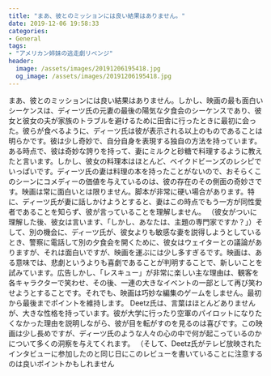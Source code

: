 ```yaml
---
title: "まあ、彼とのミッションには良い結果はありません。"
date: 2019-12-06 19:58:33
categories:
- General
tags:
- "アメリカン姉妹の逃走劇リベンジ"
header:
  image: /assets/images/20191206195418.jpg
  og_image: /assets/images/20191206195418.jpg
---
```


まあ、彼とのミッションには良い結果はありません。しかし、映画の最も面白いシーケンスは、ディーツ氏の元妻の最後の陽気な夕食会のシーケンスであり、彼女と彼女の夫が家族のトラブルを避けるために田舎に行ったときに最初に会った。彼らが食べるように、ディーツ氏は彼が表示される以上のものであることは明らかです。彼は少し奇妙で、自分自身を表現する独自の方法を持っています。ある時点で、彼は奇妙な誇りを持って、妻にミルクと砂糖で料理するように教えたと言います。しかし、彼女の料理本はほとんど、ベイクドビーンズのレシピでいっぱいです。ディーツ氏の妻は料理の本を持ったことがないので、おそらくこのシーンにコメディーの価値を与えているのは、彼の存在のその側面の奇妙さです。映画は常に面白いとは限りません。脚本が非常に硬い場合があります。特に、ディーツ氏が妻に話しかけようとすると、妻はこの時点でもう一方が同性愛者であることを知らず、彼が言っていることを理解しません。 （彼女がついに理解した後、彼女は言います、「しかし、あなたは、主題の専門家ですか？」）そして、別の機会に、ディーツ氏が、彼女よりも敏感な妻を説得しようとしているとき、警察に電話して別の夕食会を開くために、彼女はウェイターとの議論がありますが、それは面白いですが、映画を運ぶには少し多すぎるです。映画は、ある意味では、悲劇というよりも喜劇であることが判明することで、新しいことを試みています。広告しかし、「レスキュー」が非常に楽しい主な理由は、観客を各キャラクターで笑わせ、その後、一連の大きなイベントの一部として再び笑わせようとすることです。それでも、映画は巧妙な編集のゲームをしません。最初から最後までポイントを維持します。 Deetz氏は、言葉はほとんどありませんが、大きな性格を持っています。彼が大学に行ったり空軍のパイロットになりたくなかった理由を説明しながら、彼が目を転がすのを見るのは喜びです。この映画は少し長めですが、ディーツ氏のような人々の心の中で何が起こっているのかについて多くの洞察を与えてくれます。 （そして、Deetz氏がテレビ放映されたインタビューに参加したのと同じ日にこのレビューを書いていることに注意するのは良いポイントかもしれません
